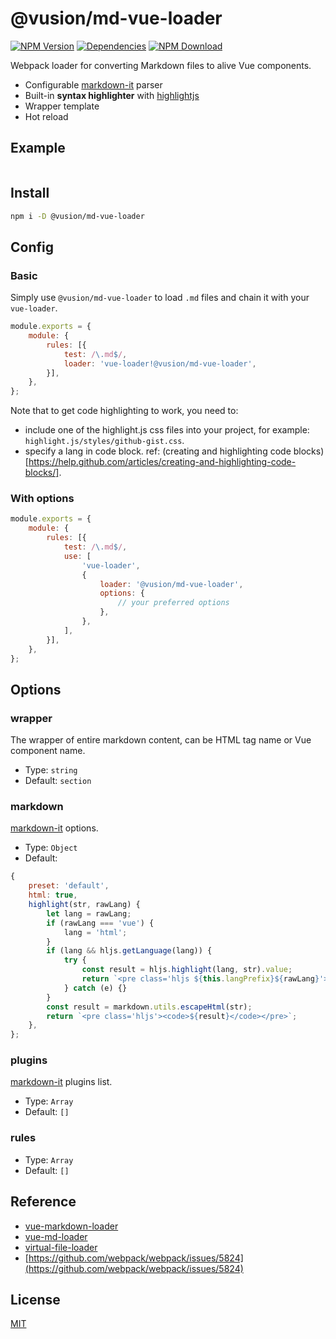 # @vusion/md-vue-loader

[![NPM Version][npm-img]][npm-url]
[![Dependencies][david-img]][david-url]
[![NPM Download][download-img]][download-url]

[npm-img]: http://img.shields.io/npm/v/@vusion/md-vue-loader.svg?style=flat-square
[npm-url]: http://npmjs.org/package/@vusion/md-vue-loader
[david-img]: http://img.shields.io/david/vusion/md-vue-loader.svg?style=flat-square
[david-url]: https://david-dm.org/vusion/md-vue-loader
[download-img]: https://img.shields.io/npm/dm/@vusion/md-vue-loader.svg?style=flat-square
[download-url]: https://npmjs.org/package/@vusion/md-vue-loader

Webpack loader for converting Markdown files to alive Vue components.

- Configurable [markdown-it](https://github.com/markdown-it/markdown-it) parser
- Built-in **syntax highlighter** with [highlightjs](https://highlightjs.org)
- Wrapper template
- Hot reload

## Example

``` markdown

```

## Install

``` bash
npm i -D @vusion/md-vue-loader
```

## Config
### Basic

Simply use `@vusion/md-vue-loader` to load `.md` files and chain it with your `vue-loader`.

``` js
module.exports = {
    module: {
        rules: [{
            test: /\.md$/,
            loader: 'vue-loader!@vusion/md-vue-loader',
        }],
    },
};
```

Note that to get code highlighting to work, you need to:

- include one of the highlight.js css files into your project, for example: `highlight.js/styles/github-gist.css`.
- specify a lang in code block. ref: (creating and highlighting code blocks)[https://help.github.com/articles/creating-and-highlighting-code-blocks/].

### With options

``` js
module.exports = {
    module: {
        rules: [{
            test: /\.md$/,
            use: [
                'vue-loader',
                {
                    loader: '@vusion/md-vue-loader',
                    options: {
                        // your preferred options
                    },
                },
            ],
        }],
    },
};
```

## Options

### wrapper

The wrapper of entire markdown content, can be HTML tag name or Vue component name.

- Type: `string`
- Default: `section`

### markdown

[markdown-it](https://github.com/markdown-it/markdown-it#init-with-presets-and-options) options.

- Type: `Object`
- Default:
``` js
{
    preset: 'default',
    html: true,
    highlight(str, rawLang) {
        let lang = rawLang;
        if (rawLang === 'vue') {
            lang = 'html';
        }
        if (lang && hljs.getLanguage(lang)) {
            try {
                const result = hljs.highlight(lang, str).value;
                return `<pre class='hljs ${this.langPrefix}${rawLang}'><code>${result}</code></pre>`;
            } catch (e) {}
        }
        const result = markdown.utils.escapeHtml(str);
        return `<pre class='hljs'><code>${result}</code></pre>`;
    },
};
```

### plugins

[markdown-it](https://github.com/markdown-it/markdown-it#init-with-presets-and-options) plugins list.

- Type: `Array`
- Default: `[]`

### rules

- Type: `Array`
- Default: `[]`

## Reference

- [vue-markdown-loader](https://github.com/QingWei-Li/vue-markdown-loader)
- [vue-md-loader](https://github.com/wxsms/vue-md-loader)
- [virtual-file-loader](https://github.com/renanhangai/virtual-file-loader)
- [https://github.com/webpack/webpack/issues/5824](https://github.com/webpack/webpack/issues/5824)

## License

[MIT](LICENSE)
